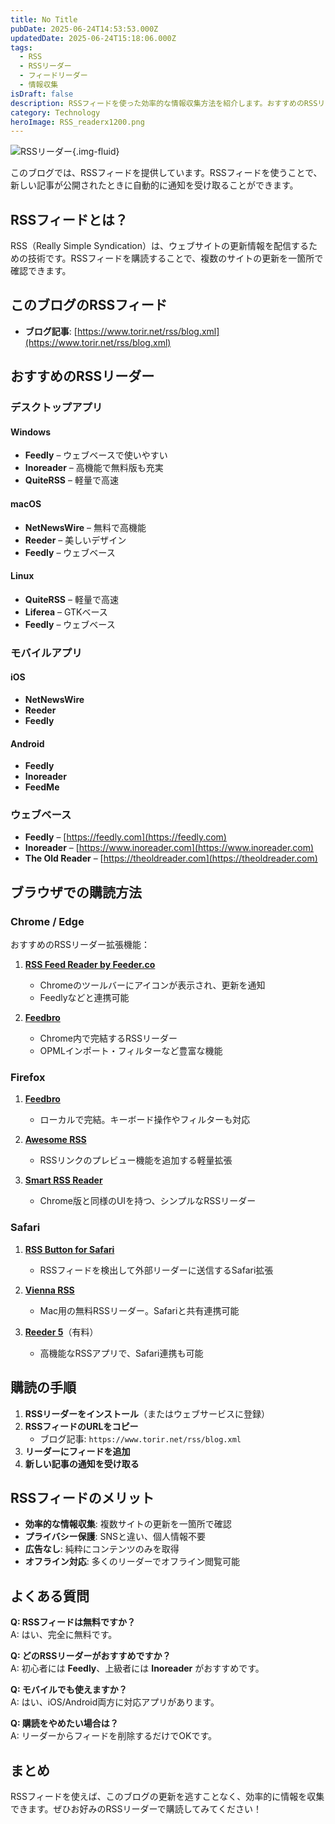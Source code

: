 ```yaml
---
title: No Title
pubDate: 2025-06-24T14:53:53.000Z
updatedDate: 2025-06-24T15:18:06.000Z
tags:
  - RSS
  - RSSリーダー
  - フィードリーダー
  - 情報収集
isDraft: false
description: RSSフィードを使った効率的な情報収集方法を紹介します。おすすめのRSSリーダーアプリとブラウザでの購読方法を詳しく解説。
category: Technology
heroImage: RSS_readerx1200.png
---
```


![RSSリーダー](https://object-storage.tyo2.conoha.io/v1/nc_.../blog-astro-assets/RSS_readerx1200.png){.img-fluid}


このブログでは、RSSフィードを提供しています。RSSフィードを使うことで、新しい記事が公開されたときに自動的に通知を受け取ることができます。

## RSSフィードとは？

RSS（Really Simple Syndication）は、ウェブサイトの更新情報を配信するための技術です。RSSフィードを購読することで、複数のサイトの更新を一箇所で確認できます。

## このブログのRSSフィード

- **ブログ記事**: [https://www.torir.net/rss/blog.xml](https://www.torir.net/rss/blog.xml)

## おすすめのRSSリーダー

### デスクトップアプリ

#### Windows
- **Feedly** – ウェブベースで使いやすい  
- **Inoreader** – 高機能で無料版も充実  
- **QuiteRSS** – 軽量で高速

#### macOS
- **NetNewsWire** – 無料で高機能  
- **Reeder** – 美しいデザイン  
- **Feedly** – ウェブベース

#### Linux
- **QuiteRSS** – 軽量で高速  
- **Liferea** – GTKベース  
- **Feedly** – ウェブベース

### モバイルアプリ

#### iOS
- **NetNewsWire**  
- **Reeder**  
- **Feedly**

#### Android
- **Feedly**  
- **Inoreader**  
- **FeedMe**

### ウェブベース
- **Feedly** – [https://feedly.com](https://feedly.com)  
- **Inoreader** – [https://www.inoreader.com](https://www.inoreader.com)  
- **The Old Reader** – [https://theoldreader.com](https://theoldreader.com)

## ブラウザでの購読方法

### Chrome / Edge

おすすめのRSSリーダー拡張機能：

1. **[RSS Feed Reader by Feeder.co](https://chrome.google.com/webstore/detail/rss-feed-reader/hbhghdhoafhgcllndfhjljcfpnlmbaeg)**
   - Chromeのツールバーにアイコンが表示され、更新を通知
   - Feedlyなどと連携可能

2. **[Feedbro](https://chrome.google.com/webstore/detail/feedbro/rssfeedreader/haolnmidcmhkpjohbjbmljmpfkmkhpka)**
   - Chrome内で完結するRSSリーダー
   - OPMLインポート・フィルターなど豊富な機能

### Firefox

1. **[Feedbro](https://addons.mozilla.org/firefox/addon/feedbroreader/)**
   - ローカルで完結。キーボード操作やフィルターも対応

2. **[Awesome RSS](https://addons.mozilla.org/firefox/addon/awesome-rss/)**
   - RSSリンクのプレビュー機能を追加する軽量拡張

3. **[Smart RSS Reader](https://addons.mozilla.org/firefox/addon/smart-rss-reader/)**
   - Chrome版と同様のUIを持つ、シンプルなRSSリーダー

### Safari

1. **[RSS Button for Safari](https://apps.apple.com/jp/app/rss-button-for-safari/id1452201232)**
   - RSSフィードを検出して外部リーダーに送信するSafari拡張

2. **[Vienna RSS](https://www.vienna-rss.com/)**
   - Mac用の無料RSSリーダー。Safariと共有連携可能

3. **[Reeder 5](https://apps.apple.com/jp/app/reeder-5/id1529445840)**（有料）
   - 高機能なRSSアプリで、Safari連携も可能

## 購読の手順

1. **RSSリーダーをインストール**（またはウェブサービスに登録）  
2. **RSSフィードのURLをコピー**  
   - ブログ記事: `https://www.torir.net/rss/blog.xml`  
3. **リーダーにフィードを追加**  
4. **新しい記事の通知を受け取る**

## RSSフィードのメリット

- **効率的な情報収集**: 複数サイトの更新を一箇所で確認  
- **プライバシー保護**: SNSと違い、個人情報不要  
- **広告なし**: 純粋にコンテンツのみを取得  
- **オフライン対応**: 多くのリーダーでオフライン閲覧可能

## よくある質問

**Q: RSSフィードは無料ですか？**  
A: はい、完全に無料です。

**Q: どのRSSリーダーがおすすめですか？**  
A: 初心者には **Feedly**、上級者には **Inoreader** がおすすめです。

**Q: モバイルでも使えますか？**  
A: はい、iOS/Android両方に対応アプリがあります。

**Q: 購読をやめたい場合は？**  
A: リーダーからフィードを削除するだけでOKです。

## まとめ

RSSフィードを使えば、このブログの更新を逃すことなく、効率的に情報を収集できます。ぜひお好みのRSSリーダーで購読してみてください！
